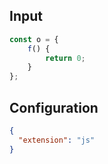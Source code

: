 
## Input
```javascript input
const o = {
    f() {
        return 0;
    }
};
```

## Configuration
```json configuration
{
  "extension": "js"
}
```
